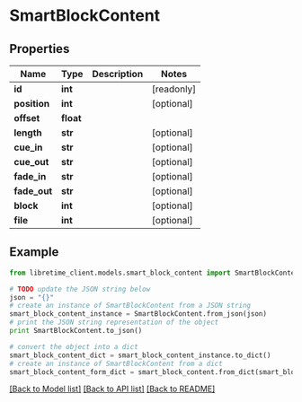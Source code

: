 # SmartBlockContent


## Properties

Name | Type | Description | Notes
------------ | ------------- | ------------- | -------------
**id** | **int** |  | [readonly] 
**position** | **int** |  | [optional] 
**offset** | **float** |  | 
**length** | **str** |  | [optional] 
**cue_in** | **str** |  | [optional] 
**cue_out** | **str** |  | [optional] 
**fade_in** | **str** |  | [optional] 
**fade_out** | **str** |  | [optional] 
**block** | **int** |  | [optional] 
**file** | **int** |  | [optional] 

## Example

```python
from libretime_client.models.smart_block_content import SmartBlockContent

# TODO update the JSON string below
json = "{}"
# create an instance of SmartBlockContent from a JSON string
smart_block_content_instance = SmartBlockContent.from_json(json)
# print the JSON string representation of the object
print SmartBlockContent.to_json()

# convert the object into a dict
smart_block_content_dict = smart_block_content_instance.to_dict()
# create an instance of SmartBlockContent from a dict
smart_block_content_form_dict = smart_block_content.from_dict(smart_block_content_dict)
```
[[Back to Model list]](../README.md#documentation-for-models) [[Back to API list]](../README.md#documentation-for-api-endpoints) [[Back to README]](../README.md)


